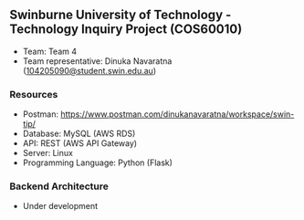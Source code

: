## Swinburne University of Technology - Technology Inquiry Project (COS60010)
- Team: Team 4
- Team representative: Dinuka Navaratna (104205090@student.swin.edu.au)

### Resources
- Postman: https://www.postman.com/dinukanavaratna/workspace/swin-tip/
- Database: MySQL (AWS RDS)
- API: REST (AWS API Gateway)
- Server: Linux
- Programming Language: Python (Flask)

### Backend Architecture
- Under development
